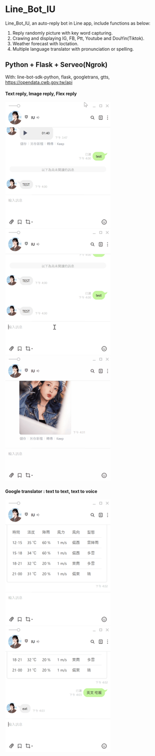 # Line_Bot_IU
Line_Bot_IU, an auto-reply bot in Line app, include functions as below:
1. Reply randomly picture with key word capturing.
2. Crawing and displaying IG, FB, Ptt, Youtube and DouYin(Tiktok).
3. Weather forecast with loctation.
4. Multiple language translator with pronunciation or spelling.

## Python + Flask + Serveo(Ngrok)
With: line-bot-sdk-python, flask, googletrans, gtts, https://opendata.cwb.gov.tw/api

#### Text reply, Image reply, Flex reply
<img src="https://github.com/m1596284/Line_Bot/blob/master/Line_text_reply.gif" width="336" height="400"><img src="https://github.com/m1596284/Line_Bot/blob/master/Line_image_reply.gif" width="336" height="400"><img src="https://github.com/m1596284/Line_Bot/blob/master/Line_flex_reply.gif" width="336" height="400">

#### Google translator : text to text, text to voice
<img src="https://github.com/m1596284/Line_Bot/blob/master/Line_translator_reply.gif" width="336" height="400"><img src="https://github.com/m1596284/Line_Bot/blob/master/Line_voice_reply.gif" width="336" height="400">


